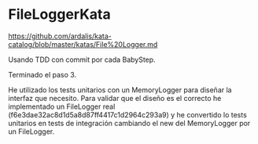 # FileLoggerKata
https://github.com/ardalis/kata-catalog/blob/master/katas/File%20Logger.md

Usando TDD con commit por cada BabyStep.

Terminado el paso 3.

He utilizado los tests unitarios con un MemoryLogger para diseñar la interfaz que necesito. 
Para validar que el diseño es el correcto he implementado un FileLogger real (f6e3dae32ac8d1d5a8d87ff4417c1d2964c293a9) y he convertido lo tests unitarios en tests de integración cambiando el new del MemoryLogger por un FileLogger.
